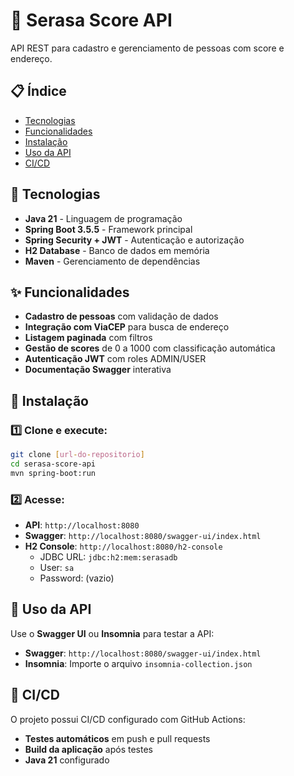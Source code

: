 # 🏦 Serasa Score API

API REST para cadastro e gerenciamento de pessoas com score e endereço.

## 📋 Índice
- [Tecnologias](#-tecnologias)
- [Funcionalidades](#-funcionalidades)
- [Instalação](#-instalação)
- [Uso da API](#-uso-da-api)
- [CI/CD](#-cicd)

## 🚀 Tecnologias

- **Java 21** - Linguagem de programação
- **Spring Boot 3.5.5** - Framework principal
- **Spring Security + JWT** - Autenticação e autorização
- **H2 Database** - Banco de dados em memória
- **Maven** - Gerenciamento de dependências

## ✨ Funcionalidades

- **Cadastro de pessoas** com validação de dados
- **Integração com ViaCEP** para busca de endereço
- **Listagem paginada** com filtros
- **Gestão de scores** de 0 a 1000 com classificação automática
- **Autenticação JWT** com roles ADMIN/USER
- **Documentação Swagger** interativa

## 🔧 Instalação

### 1️⃣ Clone e execute:
```bash
git clone [url-do-repositorio]
cd serasa-score-api
mvn spring-boot:run
```

### 2️⃣ Acesse:
- **API**: `http://localhost:8080`
- **Swagger**: `http://localhost:8080/swagger-ui/index.html`
- **H2 Console**: `http://localhost:8080/h2-console`
  - JDBC URL: `jdbc:h2:mem:serasadb`
  - User: `sa`
  - Password: (vazio)

## 🚀 Uso da API

Use o **Swagger UI** ou **Insomnia** para testar a API:
- **Swagger**: `http://localhost:8080/swagger-ui/index.html`
- **Insomnia**: Importe o arquivo `insomnia-collection.json`



## 🚀 CI/CD

O projeto possui CI/CD configurado com GitHub Actions:

- **Testes automáticos** em push e pull requests
- **Build da aplicação** após testes
- **Java 21** configurado


